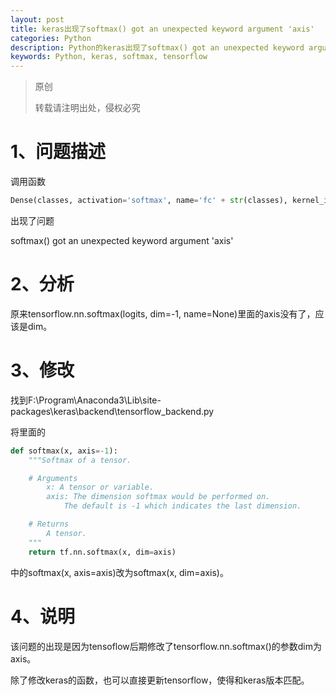 ```yaml
---
layout: post
title: keras出现了softmax() got an unexpected keyword argument 'axis'
categories: Python
description: Python的keras出现了softmax() got an unexpected keyword argument 'axis'
keywords: Python, keras, softmax, tensorflow
---
```


> 原创
> 
> 转载请注明出处，侵权必究

# 1、问题描述
调用函数

```python
Dense(classes, activation='softmax', name='fc' + str(classes), kernel_initializer = glorot_uniform(seed=0))(X)
```

出现了问题

softmax() got an unexpected keyword argument 'axis'

# 2、分析

原来tensorflow.nn.softmax(logits, dim=-1, name=None)里面的axis没有了，应该是dim。

# 3、修改

找到F:\Program\Anaconda3\Lib\site-packages\keras\backend\tensorflow_backend.py

将里面的

```python
def softmax(x, axis=-1):
    """Softmax of a tensor.

    # Arguments
        x: A tensor or variable.
        axis: The dimension softmax would be performed on.
            The default is -1 which indicates the last dimension.

    # Returns
        A tensor.
    """
    return tf.nn.softmax(x, dim=axis)

```

中的softmax(x, axis=axis)改为softmax(x, dim=axis)。

# 4、说明

该问题的出现是因为tensoflow后期修改了tensorflow.nn.softmax()的参数dim为axis。

除了修改keras的函数，也可以直接更新tensorflow，使得和keras版本匹配。